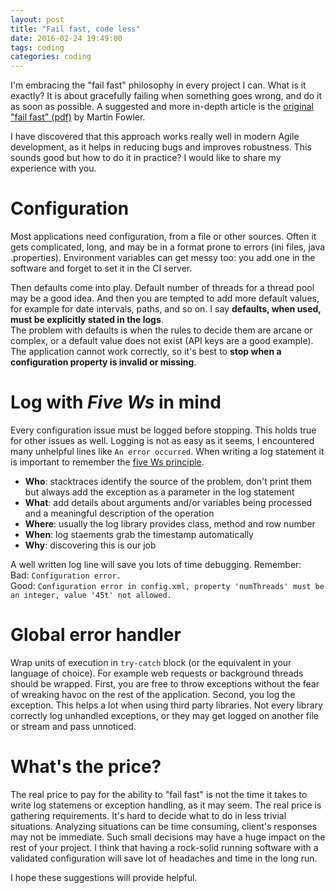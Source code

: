 ```yaml
---
layout: post
title: "Fail fast, code less"
date: 2016-02-24 19:49:00
tags: coding
categories: coding
---
```

I'm embracing the "fail fast" philosophy in every project I can. What is it exactly?
It is about gracefully failing when something goes wrong, and do it as soon as possible.
A suggested and more in-depth article is the [original "fail fast" (pdf)](http://martinfowler.com/ieeeSoftware/failFast.pdf)
by Martin Fowler.  

I have discovered that this approach works really well in modern Agile development, as
it helps in reducing bugs and improves robustness. This sounds good but
how to do it in practice? I would like to share my experience with you.


# Configuration
Most applications need configuration, from a file or other sources. Often it
gets complicated, long, and may be in a format prone to errors (ini files, java
.properties). Environment variables can get messy too: you add one in the
software and forget to set it in the CI server.

Then defaults come into play. Default number of threads for a thread pool
may be a good idea. And then you are tempted to add more default values,
for example for date intervals, paths, and so on. I say **defaults, when
used, must be explicitly stated in the logs**.  
The problem with defaults is when the rules to decide them are arcane or complex,
or a default value does not exist (API keys are a good example). The application
cannot work correctly, so it's best to **stop when a configuration property
is invalid or missing**. 


# Log with *Five Ws* in mind
Every configuration issue must be logged before stopping. This holds true for
other issues as well. Logging is not as easy as it seems, I encountered many
unhelpful lines like `An error occurred`. When writing a log statement it is
important to remember the [five Ws principle](https://en.wikipedia.org/wiki/Five_Ws).

- **Who**: stacktraces identify the source of the problem, don't print them but always
add the exception as a parameter in the log statement
- **What**: add details about arguments and/or variables being processed and a
meaningful description of the operation
- **Where**: usually the log library provides class, method and row number
- **When**: log staements grab the timestamp automatically
- **Why**: discovering this is our job

A well written log line will save you lots of time debugging. Remember:  
Bad: `Configuration error.`  
Good: `Configuration error in config.xml, property 'numThreads' must be an integer,
value '45t' not allowed.`


# Global error handler
Wrap units of execution in `try-catch` block (or the equivalent in your language
of choice). For example web requests or background threads should be wrapped.
First, you are free to throw exceptions without the fear of wreaking havoc on
the rest of the application. Second, you log the exception. This helps a lot
when using third party libraries. Not every library correctly log unhandled
exceptions, or they may get logged on another file or stream and pass unnoticed.


# What's the price?
The real price to pay for the ability to "fail fast" is not the time it takes
to write log statemens or exception handling, as it may seem.
The real price is gathering requirements. It's hard to decide what to do in
less trivial situations. Analyzing situations can be time consuming, client's
responses may not be immediate. Such small decisions may have a huge impact on
the rest of your project. I think that having a rock-solid running software
with a validated configuration will save lot of headaches and time in the long
run.  

I hope these suggestions will provide helpful.

